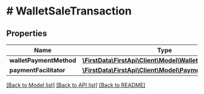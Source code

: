 # # WalletSaleTransaction

## Properties

Name | Type | Description | Notes
------------ | ------------- | ------------- | -------------
**walletPaymentMethod** | [**\FirstData\FirstApi\Client\Model\WalletPaymentMethod**](WalletPaymentMethod.md) |  | 
**paymentFacilitator** | [**\FirstData\FirstApi\Client\Model\PaymentFacilitator**](PaymentFacilitator.md) |  | [optional] 

[[Back to Model list]](../../README.md#documentation-for-models) [[Back to API list]](../../README.md#documentation-for-api-endpoints) [[Back to README]](../../README.md)


